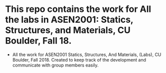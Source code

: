 # This repo contains the work for All the labs in ASEN2001: Statics, Structures, and Materials, CU Boulder, Fall 18.

* All the work for ASEN2001 Statics, Structures, And Materials, (Labs), CU Boulder, Fall 2018. Created to keep track of the development and communicate with group members easily.
